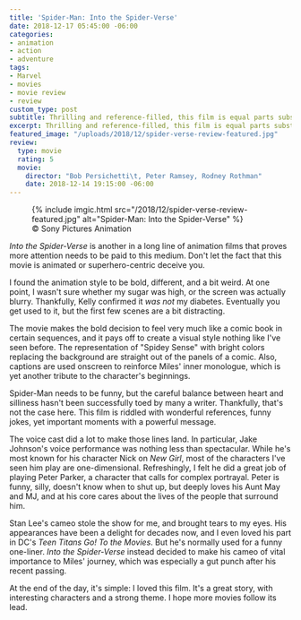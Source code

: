 ```yaml
---
title: 'Spider-Man: Into the Spider-Verse'
date: 2018-12-17 05:45:00 -06:00
categories:
- animation
- action
- adventure
tags:
- Marvel
- movies
- movie review
- review
custom_type: post
subtitle: Thrilling and reference-filled, this film is equal parts substance and fun
excerpt: Thrilling and reference-filled, this film is equal parts substance and fun
featured_image: "/uploads/2018/12/spider-verse-review-featured.jpg"
review:
  type: movie
  rating: 5
  movie:
    director: "Bob Persichetti\t, Peter Ramsey, Rodney Rothman"
    date: 2018-12-14 19:15:00 -06:00
---
```


<figure class="extendout">
  {% include imgic.html src="/2018/12/spider-verse-review-featured.jpg" alt="Spider-Man: Into the Spider-Verse" %}
  <figcaption><span class="image__copyright">&copy; Sony Pictures Animation</span></figcaption>
</figure>

*Into the Spider-Verse* is another in a long line of animation films that proves more attention needs to be paid to this medium. Don't let the fact that this movie is animated or superhero-centric deceive you.

I found the animation style to be bold, different, and a bit weird. At one point, I wasn't sure whether my sugar was high, or the screen was actually blurry. Thankfully, Kelly confirmed it *was not* my diabetes. Eventually you get used to it, but the first few scenes are a bit distracting.

The movie makes the bold decision to feel very much like a comic book in certain sequences, and it pays off to create a visual style nothing like I've seen before. The representation of "Spidey Sense" with bright colors replacing the background are straight out of the panels of a comic. Also, captions are used onscreen to reinforce Miles' inner monologue, which is yet another tribute to the character's beginnings.

Spider-Man needs to be funny, but the careful balance between heart and silliness hasn't been successfully toed by many a writer. Thankfully, that's not the case here. This film is riddled with wonderful references, funny jokes, yet important moments with a powerful message.

The voice cast did a lot to make those lines land. In particular, Jake Johnson's voice performance was nothing less than spectacular. While he's most known for his character Nick on *New Girl*, most of the characters I've seen him play are one-dimensional. Refreshingly, I felt he did a great job of playing Peter Parker, a character that calls for complex portrayal. Peter is funny, silly, doesn't know when to shut up, but deeply loves his Aunt May and MJ, and at his core cares about the lives of the people that surround him.

Stan Lee's cameo stole the show for me, and brought tears to my eyes. His appearances have been a delight for decades now, and I even loved his part in DC's *Teen Titans Go! To the Movies*. But he's normally used for a funny one-liner. *Into the Spider-Verse* instead decided to make his cameo of vital importance to Miles' journey, which was especially a gut punch after his recent passing.

At the end of the day, it's simple: I loved this film. It's a great story, with interesting characters and a strong theme. I hope more movies follow its lead.
